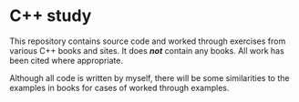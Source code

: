 # C++ study

This repository contains source code and worked through exercises from various
C++ books and sites. It does ***not*** contain any books. All work has been
cited where appropriate.

Although all code is written by myself, there will be some similarities to
the examples in books for cases of worked through examples.


